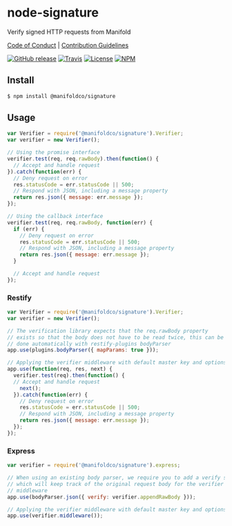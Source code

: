 # node-signature

Verify signed HTTP requests from Manifold

[Code of Conduct](./.github/CONDUCT.md) | [Contribution Guidelines](./.github/CONTRIBUTING.md)

[![GitHub release](https://img.shields.io/github/tag/manifoldco/node-signature.svg?label=latest)](https://github.com/manifoldco/node-signature/releases) [![Travis](https://img.shields.io/travis/manifoldco/node-signature/master.svg)](https://travis-ci.org/manifoldco/node-signature) [![License](https://img.shields.io/badge/license-BSD-blue.svg)](./LICENSE.md) [![NPM](https://img.shields.io/npm/v/@manifoldco/signature.svg)](https://npmjs.org/package/@manifoldco/signature)

## Install

```bash
$ npm install @manifoldco/signature
```

## Usage

```js
var Verifier = require('@manifoldco/signature').Verifier;
var verifier = new Verifier();

// Using the promise interface
verifier.test(req, req.rawBody).then(function() {
  // Accept and handle request
}).catch(function(err) {
  // Deny request on error
  res.statusCode = err.statusCode || 500;
  // Respond with JSON, including a message property
  return res.json({ message: err.message });
});

// Using the callback interface
verifier.test(req, req.rawBody, function(err) {
  if (err) {
    // Deny request on error
    res.statusCode = err.statusCode || 500;
    // Respond with JSON, including a message property
    return res.json({ message: err.message });
  }

  // Accept and handle request
});
```

### Restify

```js
var Verifier = require('@manifoldco/signature').Verifier;
var verifier = new Verifier();

// The verification library expects that the req.rawBody property
// exists so that the body does not have to be read twice, this can be
// done automatically with restify-plugins bodyParser
app.use(plugins.bodyParser({ mapParams: true }));

// Applying the verifier middleware with default master key and options (recommended)
app.use(function(req, res, next) {
  verifier.test(req).then(function() {
  // Accept and handle request
    next();
  }).catch(function(err) {
    // Deny request on error
    res.statusCode = err.statusCode || 500;
    // Respond with JSON, including a message property
    return res.json({ message: err.message });
  });
});
```

### Express

```js
var verifier = require('@manifoldco/signature').express;

// When using an existing body parser, we require you to add a verify step
// which will keep track of the original request body for the verifier
// middleware
app.use(bodyParser.json({ verify: verifier.appendRawBody }));

// Applying the verifier middleware with default master key and options (recommended)
app.use(verifier.middleware());
```

